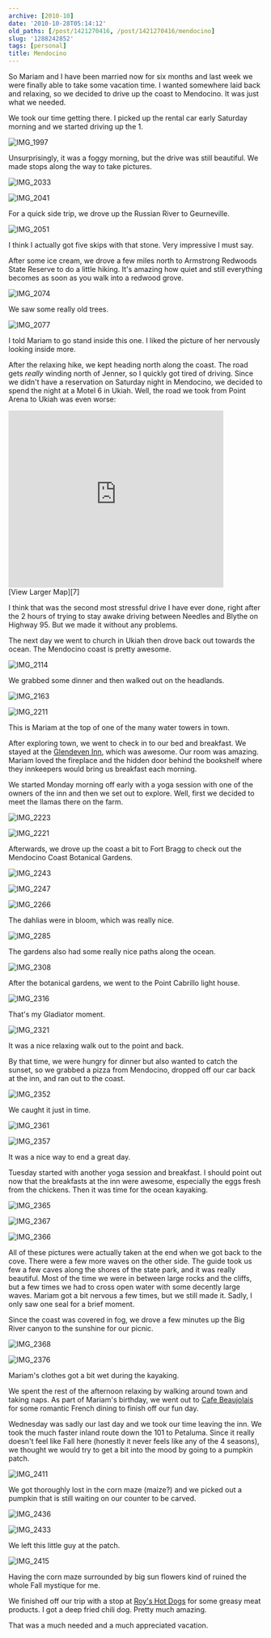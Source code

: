 ```yaml
---
archive: [2010-10]
date: '2010-10-28T05:14:12'
old_paths: [/post/1421270416, /post/1421270416/mendocino]
slug: '1288242852'
tags: [personal]
title: Mendocino
---
```


So Mariam and I have been married now for six months and last week we were
finally able to take some vacation time.  I wanted somewhere laid back and
relaxing, so we decided to drive up the coast to Mendocino.  It was just
what we needed.

We took our time getting there.  I picked up the rental car early Saturday
morning and we started driving up the 1.

![IMG_1997][1]

Unsurprisingly, it was a foggy morning, but the drive was still beautiful.
We made stops along the way to take pictures.

![IMG_2033][2]

![IMG_2041][3]

For a quick side trip, we drove up the Russian River to Geurneville.

![IMG_2051][4]

I think I actually got five skips with that stone.  Very impressive I must
say.

After some ice cream, we drove a few miles north to Armstrong Redwoods
State Reserve to do a little hiking.  It's amazing how quiet and still
everything becomes as soon as you walk into a redwood grove.

![IMG_2074][5]

We saw some really old trees.

![IMG_2077][6]

I told Mariam to go stand inside this one.  I liked the picture of her
nervously looking inside more.

After the relaxing hike, we kept heading north along the coast.  The road
gets *really* winding north of Jenner, so I quickly got tired of driving.
Since we didn't have a reservation on Saturday night in Mendocino, we
decided to spend the night at a Motel 6 in Ukiah.  Well, the road we took
from Point Arena to Ukiah was even worse:

<iframe width="425" height="350" frameborder="0" scrolling="no"
marginheight="0" marginwidth="0"
src="http://maps.google.com/maps?f=d&amp;source=s_d&amp;saddr=Point+Arena,+CA&amp;daddr=Ukiah,+CA&amp;hl=en&amp;geocode=FX6zUQId75eg-Cl9d0jW1xiBgDEpSDLwMOZcdQ%3BFVtiVQIdmf-n-CnjdQGc_mSBgDHmwE2Dl7zccw&amp;gl=us&amp;mra=ls&amp;sll=38.908667,-123.693008&amp;sspn=0.289597,0.605621&amp;ie=UTF8&amp;ll=39.068247,-123.439636&amp;spn=0.373176,0.583649&amp;z=10&amp;output=embed"></iframe><br
/>
[View Larger Map][7]

I think that was the second most stressful drive I have ever done, right
after the 2 hours of trying to stay awake driving between Needles and
Blythe on Highway 95.  But we made it without any problems.

The next day we went to church in Ukiah then drove back out towards the
ocean. The Mendocino coast is pretty awesome.

![IMG_2114][8]

We grabbed some dinner and then walked out on the headlands.

![IMG_2163][9]

![IMG_2211][10]

This is Mariam at the top of one of the many water towers in town.

After exploring town, we went to check in to our bed and breakfast.  We
stayed at the [Glendeven Inn][11], which was awesome.  Our room was
amazing. Mariam loved the fireplace and the hidden door behind the
bookshelf where they innkeepers would bring us breakfast each morning.

We started Monday morning off early with a yoga session with one of the
owners of the inn and then we set out to explore.  Well, first we decided
to meet the llamas there on the farm.

![IMG_2223][12]

![IMG_2221][13]

Afterwards, we drove up the coast a bit to Fort Bragg to check out the
Mendocino Coast Botanical Gardens.

![IMG_2243][14]

![IMG_2247][15]

![IMG_2266][16]

The dahlias were in bloom, which was really nice.

![IMG_2285][17]

The gardens also had some really nice paths along the ocean.

![IMG_2308][18]

After the botanical gardens, we went to the Point Cabrillo light house.

![IMG_2316][19]

That's my Gladiator moment.

![IMG_2321][20]

It was a nice relaxing walk out to the point and back.

By that time, we were hungry for dinner but also wanted to catch the
sunset, so we grabbed a pizza from Mendocino, dropped off our car back at
the inn, and ran out to the coast.

![IMG_2352][21]

We caught it just in time.

![IMG_2361][22]

![IMG_2357][23]

It was a nice way to end a great day.

Tuesday started with another yoga session and breakfast.  I should point
out now that the breakfasts at the inn were awesome, especially the eggs
fresh from the chickens.  Then it was time for the ocean kayaking.

![IMG_2365][24]

![IMG_2367][25]

![IMG_2366][26]

All of these pictures were actually taken at the end when we got back to
the cove.  There were a few more waves on the other side.  The guide took
us few a few caves along the shores of the state park, and it was really
beautiful.  Most of the time we were in between large rocks and the
cliffs, but a few times we had to cross open water with some decently
large waves.  Mariam got a bit nervous a few times, but we still made it.
Sadly, I only saw one seal for a brief moment.

Since the coast was covered in fog, we drove a few minutes up the Big
River canyon to the sunshine for our picnic.

![IMG_2368][27]

![IMG_2376][28]

Mariam's clothes got a bit wet during the kayaking.

We spent the rest of the afternoon relaxing by walking around town and
taking naps.  As part of Mariam's birthday, we went out to [Cafe
Beaujolais][29] for some romantic French dining to finish off our fun day.

Wednesday was sadly our last day and we took our time leaving the inn.  We
took the much faster inland route down the 101 to Petaluma.  Since it
really doesn't feel like Fall here (honestly it never feels like any of
the 4 seasons), we thought we would try to get a bit into the mood by
going to a pumpkin patch.

![IMG_2411][30]

We got thoroughly lost in the corn maze (maize?) and we picked out
a pumpkin that is still waiting on our counter to be carved.

![IMG_2436][31]

![IMG_2433][32]

We left this little guy at the patch.

![IMG_2415][33]

Having the corn maze surrounded by big sun flowers kind of ruined the
whole Fall mystique for me.

We finished off our trip with a stop at [Roy's Hot Dogs][34] for some
greasy meat products.  I got a deep fried chili dog.  Pretty much amazing.

That was a much needed and a much appreciated vacation.

[1]: 1.jpg
[2]: 2.jpg
[3]: 3.jpg
[4]: 4.jpg
[5]: 5.jpg
[6]: 6.jpg
[7]: http://maps.google.com/maps?f=d&amp;source=embed&amp;saddr=Point+Arena,+CA&amp;daddr=Ukiah,+CA&amp;hl=en&amp;geocode=FX6zUQId75eg-Cl9d0jW1xiBgDEpSDLwMOZcdQ%3BFVtiVQIdmf-n-CnjdQGc_mSBgDHmwE2Dl7zccw&amp;gl=us&amp;mra=ls&amp;sll=38.908667,-123.693008&amp;sspn=0.289597,0.605621&amp;ie=UTF8&amp;ll=39.068247,-123.439636&amp;spn=0.373176,0.583649&amp;z=10
[8]: 7.jpg
[9]: 8.jpg
[10]: 9.jpg
[11]: http://www.glendeven.com/
[12]: 10.jpg
[13]: 11.jpg
[14]: 12.jpg
[15]: 13.jpg
[16]: 14.jpg
[17]: 15.jpg
[18]: 16.jpg
[19]: 17.jpg
[20]: 18.jpg
[21]: 19.jpg
[22]: 20.jpg
[23]: 21.jpg
[24]: 22.jpg
[25]: 23.jpg
[26]: 24.jpg
[27]: 25.jpg
[28]: 26.jpg
[29]: http://www.cafebeaujolais.com/
[30]: 27.jpg
[31]: 28.jpg
[32]: 29.jpg
[33]: 30.jpg
[34]: http://www.roysdogs.com/

